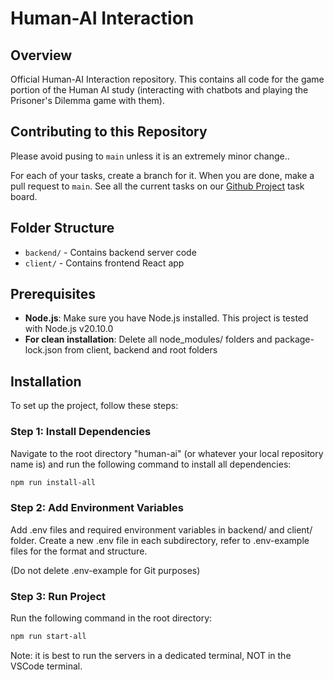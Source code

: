 # Human-AI Interaction

## Overview

Official Human-AI Interaction repository. This contains all code for the game portion of the Human AI study (interacting with chatbots and playing the Prisoner's Dilemma game with them).

## Contributing to this Repository

Please avoid pusing to `main` unless it is an extremely minor change..

For each of your tasks, create a branch for it. When you are done, make a pull request to `main`. See all the current tasks on our [Github Project](https://github.com/orgs/Santa-Clara-Imaginarium-Lab/projects/1) task board.

## Folder Structure

- `backend/` - Contains backend server code
- `client/` - Contains frontend React app

## Prerequisites

- **Node.js**: Make sure you have Node.js installed. This project is tested with Node.js v20.10.0
- **For clean installation**: Delete all node_modules/ folders and package-lock.json from client, backend and root folders

## Installation

To set up the project, follow these steps:

### Step 1: Install Dependencies

Navigate to the root directory "human-ai" (or whatever your local repository name is) and run the following command to install all dependencies:

```bash
npm run install-all
```

### Step 2: Add Environment Variables

Add .env files and required environment variables in backend/ and client/ folder. Create a new .env file in each subdirectory, refer to .env-example files for the format and structure. 

(Do not delete .env-example for Git purposes)

### Step 3: Run Project

Run the following command in the root directory:

```bash
npm run start-all
```

Note: it is best to run the servers in a dedicated terminal, NOT in the VSCode terminal.